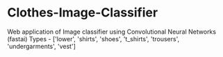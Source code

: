 # Clothes-Image-Classifier
Web application of Image classifier using Convolutional Neural Networks (fastai) 
Types - ['lower', 'shirts', 'shoes', 't_shirts', 'trousers', 'undergarments', 'vest']
